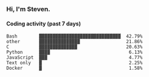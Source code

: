 ### Hi, I'm Steven.

#### Coding activity (past 7 days)
```
Bash        ▓▓▓▓▓▓▓▓▓▓▓▓▓▓▓▓▓▓▓▓▓▓▓▓▓▓▓▓▓▓  42.79%
other       ▓▓▓▓▓▓▓▓▓▓▓▓▓▓▓                 21.86%
C           ▓▓▓▓▓▓▓▓▓▓▓▓▓▓                  20.63%
Python      ▓▓▓▓                             6.13%
JavaScript  ▓▓▓                              4.77%
Text only   ▓                                2.25%
Docker      ▓                                1.58%
```
